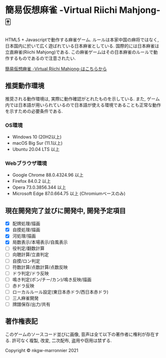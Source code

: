 # 簡易仮想麻雀 -Virtual Riichi Mahjong- :mahjong:

HTML5 + Javascriptで動作する麻雀ゲーム. ルールは本家中国の麻将ではなく, 日本国内に於いて広く遊ばれている日本麻雀としている. 国際的には日本麻雀は立直麻雀(Riichi Mahjong)である. この麻雀ゲームはその日本麻雀のルールで動作するものであるので注意されたい.

[簡易仮想麻雀 -Virtual Riichi Mahjong-はこちらから](hoge)

## 推奨動作環境

推奨される動作環境は, 実際に動作確認がとれたものを示している. また, ゲーム内では日本語が用いられているので日本語が使える環境であることも正常な動作を示すための必要条件である.

### OS環境

* Windows 10 (20H2以上)
* macOS Big Sur (11.1以上)
* Ubuntu 20.04 LTS 以上

### Webブラウザ環境

* Google Chrome 88.0.4324.96 以上
* Firefox 84.0.2 以上
* Opera 73.0.3856.344 以上
* Microsoft Edge 87.0.664.75 以上 (Chromiumベースのみ)

## 現在開発完了並びに開発中, 開発予定項目
- [x] 配牌処理/描画
- [x] 自摸処理/描画
- [x] 河処理/描画
- [x] 局数表示/本場表示/自風表示
- [ ] 役判定/翻数計算
- [ ] 向聴計算/立直判定
- [ ] 自摸/ロン判定
- [ ] 符数計算/点数計算/点数反映
- [ ] ドラ判定/ドラ反映
- [ ] 鳴き判定(ポン/チー/カン)/鳴き反映/描画
- [ ] 赤ドラ反映
- [ ] ローカルルール設定(東日本赤ドラ/西日本赤ドラ)
- [ ] 三人麻雀開発
- [ ] 牌譜保存/出力/共有

## 著作権表記

このゲームのソースコード並びに画像, 音声は全て以下の著作者に権利が存在する. 許可なく複製, 改変, 二次配布, 盗用や窃用は禁ずる.

Copyright © nkgw-marronnier 2021
